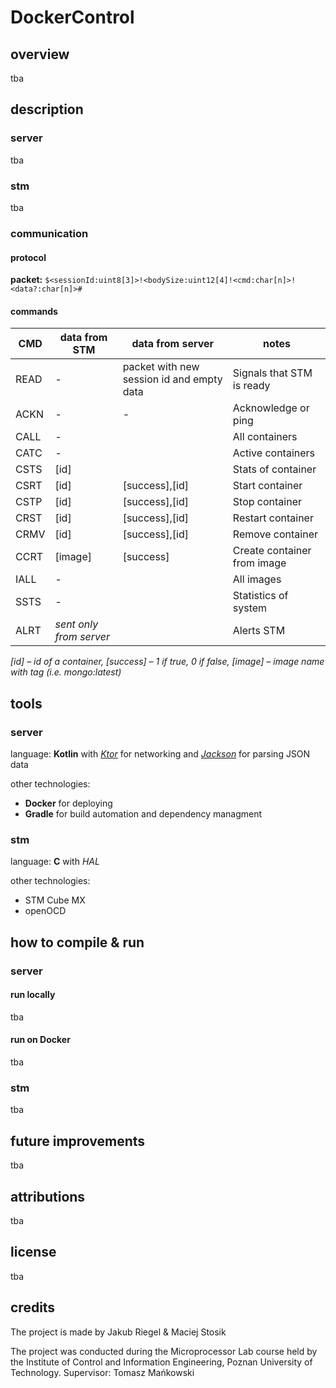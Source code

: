 # DockerControl

## overview
tba

## description
### server
tba

### stm
tba

### communication
#### protocol
**packet:** `$<sessionId:uint8[3]>!<bodySize:uint12[4]!<cmd:char[n]>!<data?:char[n]>#`
#### commands
| CMD | data from STM | data from server | notes|
|-----|---------------|------------------|------|
| READ | - | packet with new session id and empty data | Signals that STM is ready |
| ACKN | - | - | Acknowledge or ping |
| CALL | - | | All containers |
| CATC | - | | Active containers |
| CSTS | [id] | | Stats of container |
| CSRT | [id] | [success],[id] | Start container |
| CSTP | [id] | [success],[id] | Stop container |
| CRST | [id] | [success],[id] | Restart container |
| CRMV | [id] | [success],[id] | Remove container |
| CCRT | [image] | [success] | Create container from image |
| IALL | - | | All images |
| SSTS | - | | Statistics of system |
| ALRT | *sent only from server* | | Alerts STM |

*[id] – id of a container, [success] – 1 if true, 0 if false, [image] – image name with tag (i.e. mongo:latest)*

## tools
### server
language:  **Kotlin** with [*Ktor*](https://ktor.io/) for networking and [*Jackson*](https://github.com/FasterXML/jackson) for parsing JSON data

other technologies:
* **Docker** for deploying
* **Gradle** for build automation and dependency managment

### stm
language:  **C** with *HAL*

other technologies:
* STM Cube MX
* openOCD

## how to compile & run

### server
#### run locally
tba
#### run on Docker
tba

### stm
tba

## future improvements
tba

## attributions
tba

## license
tba

## credits
The project is made by Jakub Riegel & Maciej Stosik

The project was conducted during the Microprocessor Lab course held by the Institute of Control and Information Engineering, Poznan University of Technology. Supervisor: Tomasz Mańkowski
